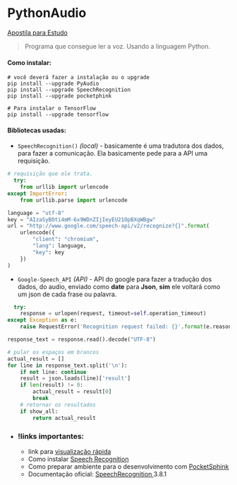 # PythonAudio

[Apostila para Estudo](https://realpython.com/python-speech-recognition/)

> Programa que consegue ler a voz. Usando a linguagem Python.
#### Como instalar:

```shell
# você deverá fazer a instalação ou o upgrade
pip install --upgrade PyAudio
pip install --upgrade SpeechRecognition
pip install --upgrade pocketphink

# Para instalar o TensorFlow
pip install --upgrade tensorflow
```

#### Bibliotecas usadas:
  * `SpeechRecognition()` _(local)_ - basicamente é uma tradutora dos dados, para fazer a comunicação. Ela basicamente pede para a API uma requisição.
  ```python
  # requisição que ele trata.
    try:
      from urllib import urlencode
  except ImportError:
      from urllib.parse import urlencode

  language = "utf-8"
  key = "AIzaSyBOti4mM-6x9WDnZIjIeyEU21OpBXqWBgw"
  url = "http://www.google.com/speech-api/v2/recognize?{}".format(
      urlencode({
          "client": "chromium",
          "lang": language,
          "key": key
      })
  )
  ```

  * `Google-Speech_API` _(API)_ - API do google para fazer a tradução dos dados, do audio, enviado como **date** para **Json**, __sim__ ele voltará como um json de cada frase ou palavra.
  ```python
    try:
      response = urlopen(request, timeout=self.operation_timeout)
  except Exception as e:
      raise RequestError('Recognition request failed: {}'.format(e.reason))

  response_text = response.read().decode("UTF-8")

  # pular os espaços em brancos
  actual_result = []
  for line in response_text.split('\n'):
      if not line: continue
      result = json.loads(line)['result']
      if len(result) != 0:
          actual_result = result[0]
          break
      # retornar os resultados
      if show_all:
          return actual_result

  ```


* ### !links importantes:
  * link para [visualização rápida](https://www.youtube.com/watch?v=qpYpwf06SO8)
  * Como instalar [Speech Recognition ](https://www.youtube.com/watch?v=KNHlZ_MlnfU)
  * Como preparar ambiente para o desenvolvimento com [PocketSphink](https://www.youtube.com/watch?v=BNkn0EbuVKU&list=PL39zyvnHdXh-BAVY3Dz_DCG_RRucJz-uM&index=16)
  * Documentação oficial: [SpeechRecognition ](https://pypi.org/project/SpeechRecognition/) 3.8.1
